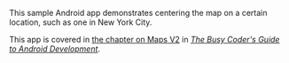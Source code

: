 This sample Android app demonstrates
centering the map on a certain location, such as one in New York City.

This app is covered in 
[the chapter on Maps V2](https://commonsware.com/Android/previews/mapping-with-maps-v2)
in [*The Busy Coder's Guide to Android Development*](https://commonsware.com/Android/).

